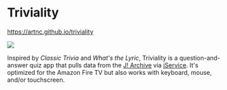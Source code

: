 # Triviality

https://artnc.github.io/triviality

[![](https://artnc.github.io/triviality/img/screenshot-light.png)](https://artnc.github.io/triviality)

Inspired by *Classic Trivia* and *What's the Lyric*, Triviality is a question-and-answer quiz app that pulls data from the [J! Archive](https://j-archive.com/) via [jService](https://jservice.io/). It's optimized for the Amazon Fire TV but also works with keyboard, mouse, and/or touchscreen.
